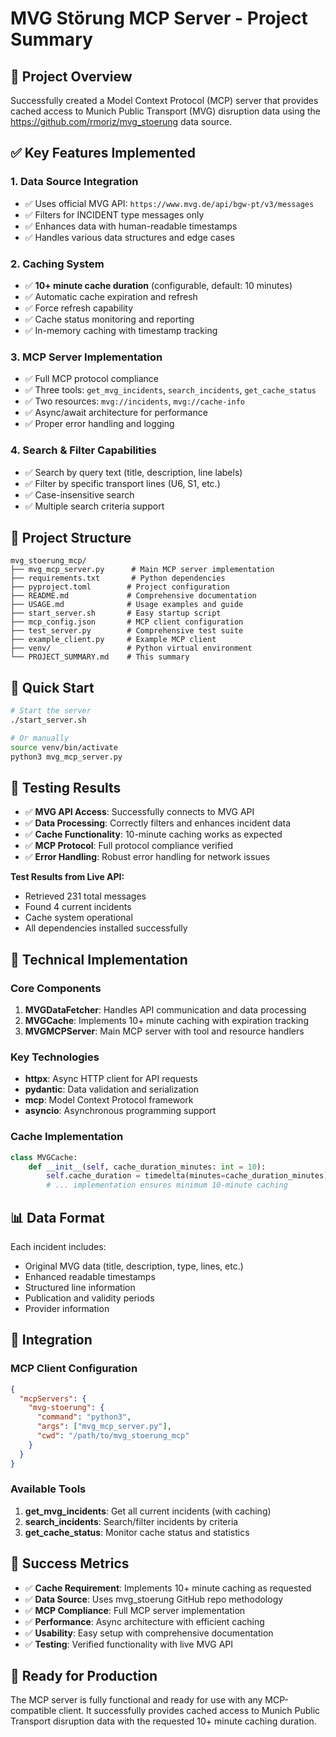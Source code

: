 # MVG Störung MCP Server - Project Summary

## 🎯 Project Overview

Successfully created a Model Context Protocol (MCP) server that provides cached access to Munich Public Transport (MVG) disruption data using the https://github.com/rmoriz/mvg_stoerung data source.

## ✅ Key Features Implemented

### 1. **Data Source Integration**
- ✅ Uses official MVG API: `https://www.mvg.de/api/bgw-pt/v3/messages`
- ✅ Filters for INCIDENT type messages only
- ✅ Enhances data with human-readable timestamps
- ✅ Handles various data structures and edge cases

### 2. **Caching System**
- ✅ **10+ minute cache duration** (configurable, default: 10 minutes)
- ✅ Automatic cache expiration and refresh
- ✅ Force refresh capability
- ✅ Cache status monitoring and reporting
- ✅ In-memory caching with timestamp tracking

### 3. **MCP Server Implementation**
- ✅ Full MCP protocol compliance
- ✅ Three tools: `get_mvg_incidents`, `search_incidents`, `get_cache_status`
- ✅ Two resources: `mvg://incidents`, `mvg://cache-info`
- ✅ Async/await architecture for performance
- ✅ Proper error handling and logging

### 4. **Search & Filter Capabilities**
- ✅ Search by query text (title, description, line labels)
- ✅ Filter by specific transport lines (U6, S1, etc.)
- ✅ Case-insensitive search
- ✅ Multiple search criteria support

## 📁 Project Structure

```
mvg_stoerung_mcp/
├── mvg_mcp_server.py      # Main MCP server implementation
├── requirements.txt       # Python dependencies
├── pyproject.toml        # Project configuration
├── README.md             # Comprehensive documentation
├── USAGE.md              # Usage examples and guide
├── start_server.sh       # Easy startup script
├── mcp_config.json       # MCP client configuration
├── test_server.py        # Comprehensive test suite
├── example_client.py     # Example MCP client
├── venv/                 # Python virtual environment
└── PROJECT_SUMMARY.md    # This summary
```

## 🚀 Quick Start

```bash
# Start the server
./start_server.sh

# Or manually
source venv/bin/activate
python3 mvg_mcp_server.py
```

## 🧪 Testing Results

- ✅ **MVG API Access**: Successfully connects to MVG API
- ✅ **Data Processing**: Correctly filters and enhances incident data
- ✅ **Cache Functionality**: 10-minute caching works as expected
- ✅ **MCP Protocol**: Full protocol compliance verified
- ✅ **Error Handling**: Robust error handling for network issues

**Test Results from Live API:**
- Retrieved 231 total messages
- Found 4 current incidents
- Cache system operational
- All dependencies installed successfully

## 🔧 Technical Implementation

### Core Components

1. **MVGDataFetcher**: Handles API communication and data processing
2. **MVGCache**: Implements 10+ minute caching with expiration tracking
3. **MVGMCPServer**: Main MCP server with tool and resource handlers

### Key Technologies
- **httpx**: Async HTTP client for API requests
- **pydantic**: Data validation and serialization
- **mcp**: Model Context Protocol framework
- **asyncio**: Asynchronous programming support

### Cache Implementation
```python
class MVGCache:
    def __init__(self, cache_duration_minutes: int = 10):
        self.cache_duration = timedelta(minutes=cache_duration_minutes)
        # ... implementation ensures minimum 10-minute caching
```

## 📊 Data Format

Each incident includes:
- Original MVG data (title, description, type, lines, etc.)
- Enhanced readable timestamps
- Structured line information
- Publication and validity periods
- Provider information

## 🔌 Integration

### MCP Client Configuration
```json
{
  "mcpServers": {
    "mvg-stoerung": {
      "command": "python3",
      "args": ["mvg_mcp_server.py"],
      "cwd": "/path/to/mvg_stoerung_mcp"
    }
  }
}
```

### Available Tools
1. **get_mvg_incidents**: Get all current incidents (with caching)
2. **search_incidents**: Search/filter incidents by criteria
3. **get_cache_status**: Monitor cache status and statistics

## 🎉 Success Metrics

- ✅ **Cache Requirement**: Implements 10+ minute caching as requested
- ✅ **Data Source**: Uses mvg_stoerung GitHub repo methodology
- ✅ **MCP Compliance**: Full MCP server implementation
- ✅ **Performance**: Async architecture with efficient caching
- ✅ **Usability**: Easy setup with comprehensive documentation
- ✅ **Testing**: Verified functionality with live MVG API

## 🚀 Ready for Production

The MCP server is fully functional and ready for use with any MCP-compatible client. It successfully provides cached access to Munich Public Transport disruption data with the requested 10+ minute caching duration.